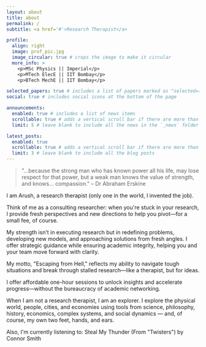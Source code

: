 ```yaml
---
layout: about
title: about
permalink: /
subtitle: <a href='#'>Research Therapist</a>

profile:
  align: right
  image: prof_pic.jpg
  image_circular: true # crops the image to make it circular
  more_info: >
    <p>MSc Physics || Imperial</p>
    <p>MTech ElecE || IIT Bombay</p>
    <p>BTech MechE || IIT Bombay</p>

selected_papers: true # includes a list of papers marked as "selected={true}"
social: true # includes social icons at the bottom of the page

announcements:
  enabled: true # includes a list of news items
  scrollable: true # adds a vertical scroll bar if there are more than 3 news items
  limit: 5 # leave blank to include all the news in the `_news` folder

latest_posts:
  enabled: true
  scrollable: true # adds a vertical scroll bar if there are more than 3 new posts items
  limit: 3 # leave blank to include all the blog posts
---
```


<!-- Write your biography here. Tell the world about yourself. Link to your favorite [subreddit](http://reddit.com). You can put a picture in, too. The code is already in, just name your picture `prof_pic.jpg` and put it in the `img/` folder. -->
>"...because the strong man who has known power all his life, may lose respect for that power, but a weak man knows the value of strength, and knows... compassion." – Dr Abraham Erskine

I am Arush, a research therapist (only one in the world, I invented the job). 

Think of me as a consulting researcher: when you're stuck in your research, I provide fresh perspectives and new directions to help you pivot—for a small fee, of course.

My strength isn’t in executing research but in redefining problems, developing new models, and approaching solutions from fresh angles. I offer strategic guidance while ensuring academic integrity, helping you and your team move forward with clarity.

My motto, "Escaping from Hell," reflects my ability to navigate tough situations and break through stalled research—like a therapist, but for ideas.

I offer affordable one-hour sessions to unlock insights and accelerate progress—without the bureaucracy of academic networking.

When I am not a research therapist, I am an explorer. I explore the physical world, people, cities, and economies using tools from science, philosophy, history, economics, complex systems, and social dynamics — and, of course, my own two feet, hands, and ears.

Also, I'm currently listening to: Steal My Thunder (From "Twisters") by Connor Smith

<!-- Put your address / P.O. box / other info right below your picture. You can also disable any of these elements by editing `profile` property of the YAML header of your `_pages/about.md`. Edit `_bibliography/papers.bib` and Jekyll will render your [publications page](/al-folio/publications/) automatically.

Link to your social media connections, too. This theme is set up to use [Font Awesome icons](https://fontawesome.com/) and [Academicons](https://jpswalsh.github.io/academicons/), like the ones below. Add your Facebook, Twitter, LinkedIn, Google Scholar, or just disable all of them. -->
